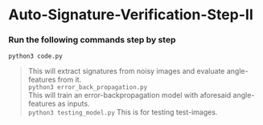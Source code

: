 # Auto-Signature-Verification-Step-II
### Run the following commands step by step
```python3 code.py```<br>
>  This will extract signatures from noisy images and evaluate angle-features from it.<br>
```python3 error_back_propagation.py```<br>
>  This will train an error-backpropagation model with aforesaid angle-features as inputs.<br>
```python3 testing_model.py```
>  This is for testing test-images.
